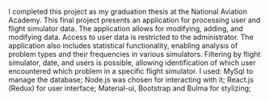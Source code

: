 I completed this project as my graduation thesis at the National Aviation Academy. 
This final project presents an application for processing user and flight simulator data. 
The application allows for modifying, adding, and modifying data. Access to user data is restricted to the administrator. 
The application also includes statistical functionality, enabling analysis of problem types and their frequencies in various simulators. 
Filtering by flight simulator, date, and users is possible, allowing identification of which user encountered which problem in a specific flight simulator.
I used:
 MySql to manage the database;
 Node.js was chosen for interacting with it;
 React.js (Redux) for user interface;
 Material-ui, Bootstrap and Bulma for stylizing;
